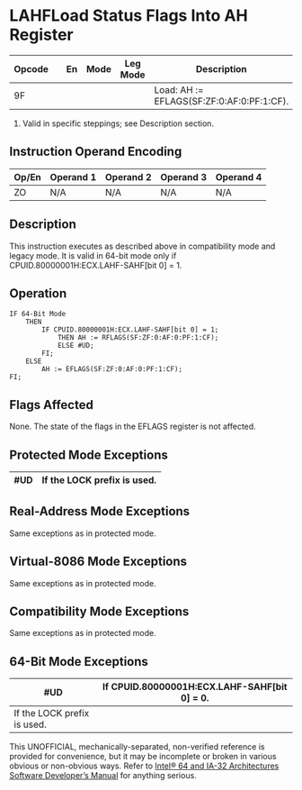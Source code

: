 # LAHF**Load Status Flags Into AH Register**

| Opcode |     | En  | Mode | Leg Mode | Description                               |
| ------ | --- | --- | ---- | -------- | ----------------------------------------- |
| 9F     |     |     |      |          | Load: AH := EFLAGS(SF:ZF:0:AF:0:PF:1:CF). |

1. Valid in specific steppings; see Description section.

## Instruction Operand Encoding

| Op/En | Operand 1 | Operand 2 | Operand 3 | Operand 4 |
| ----- | --------- | --------- | --------- | --------- |
| ZO    | N/A       | N/A       | N/A       | N/A       |

## Description

This instruction executes as described above in compatibility mode and legacy mode. It is valid in 64-bit mode only if CPUID.80000001H:ECX.LAHF-SAHF[bit 0] = 1.

## Operation

```
IF 64-Bit Mode
    THEN
        IF CPUID.80000001H:ECX.LAHF-SAHF[bit 0] = 1;
            THEN AH := RFLAGS(SF:ZF:0:AF:0:PF:1:CF);
            ELSE #​​​UD;
        FI;
    ELSE
        AH := EFLAGS(SF:ZF:0:AF:0:PF:1:CF);
FI;

```

## Flags Affected

None. The state of the flags in the EFLAGS register is not affected.

## Protected Mode Exceptions

| #​​​UD | If the LOCK prefix is used. |
| ------ | --------------------------- |

## Real-Address Mode Exceptions

Same exceptions as in protected mode.

## Virtual-8086 Mode Exceptions

Same exceptions as in protected mode.

## Compatibility Mode Exceptions

Same exceptions as in protected mode.

## 64-Bit Mode Exceptions

| #​​​UD                      | If CPUID.80000001H:ECX.LAHF-SAHF[bit 0] = 0. |
| --------------------------- | -------------------------------------------- |
| If the LOCK prefix is used. |

This UNOFFICIAL, mechanically-separated, non-verified reference is provided for convenience, but it may be
incomplete or broken in various obvious or non-obvious
ways. Refer to [Intel® 64 and IA-32 Architectures Software Developer’s Manual](https://software.intel.com/en-us/download/intel-64-and-ia-32-architectures-sdm-combined-volumes-1-2a-2b-2c-2d-3a-3b-3c-3d-and-4) for anything serious.
